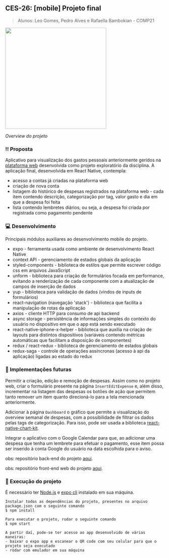 ## **CES-26: [mobile] Projeto final**

> Alunos:
> Leo Gomes, Pedro Alves e Rafaella Bambokian - COMP21


<img src="./gif/prj_mobile.gif" width="320" />

_Overview do projeto_

### :bangbang: Proposta

Aplicativo para visualização dos gastos pessoais anteriormente geridos na [plataforma web](https://github.com/bambokianr/finance-manager-front) desenvolvida como projeto exploratório da disciplina. A aplicação final, desenvolvida em React Native, contempla:

- acesso a contas já criadas na plataforma web
- criação de nova conta
- listagem do histórico de despesas registrados na plataforma web - cada item contendo descrição, categorização por tag, valor gasto e dia em que a despesa foi feita
- lista contendo lembretes diários, ou seja, a despesa foi criada por registrada como pagamento pendente

### :computer: Desenvolvimento

Principais módulos auxiliares ao desenvolvimento mobile do projeto.

- expo - ferramenta usada como ambiente de desenvolvimento React Native
- context API - gerenciamento de estados globais da aplicação
- styled-components - biblioteca de estilos que permite escrever código css em arquivos JavaScript
- unform - biblioteca para criação de formulários focada em performance, evitando a renderização de cada componente com a atualização de campos de inserção de dados
- yup - biblioteca para validação de dados (vindos de inputs de formulários)
- react-navigation (navegação 'stack') - biblioteca que facilita a manipulação de rotas da aplicação
- axios - cliente HTTP para consumo de api backend
- async storage - persistência de informações simples do contexto do usuário no dispositivo em que o app está sendo executado
- react-native-iphone-x-helper - biblioteca que auxilia na criação de layouts para distintos dispositivos (variáveis contendo métricas automáticas que facilitam a disposição de componentes)
- redux / react-redux - biblioteca de gerenciamento de estados globais
- redux-saga - controle de operações assíncronas (acesso à api da aplicação) ligadas ao estado do redux

### :pencil: Implementações futuras

Permitir a criação, edição e remoção de despesas. Assim como no projeto web, criar o formulário presente na página `InsertEditExpense` e, além disso, incrementar na listagem das despesas os botões de ação que permitem tanto remover um item quanto direcioná-lo para a tela mencionada anteriormente.

Adicionar à página `Dashboard` o gráfico que permite a visualização do overview semanal de despesas, com a possibilidade de filtrar os dados pelas tags de categorização. Para isso, pode ser usada a biblioteca [react-native-chart-kit](https://github.com/indiespirit/react-native-chart-kit).

Integrar o aplicativo com o Google Calendar para que, ao adicionar uma despesa que tenha um lembrete para efetuar o pagamento, esse item possa ser inserido à conta Google do usuário na data escolhida para o aviso.

obs: repositório back-end do projeto [aqui](https://github.com/alvesouza/financemanagerces26back).

obs: repositório front-end web do projeto [aqui](https://github.com/bambokianr/finance-manager-front).

### :round_pushpin: Execução do projeto

É necessário ter [Node.js](https://nodejs.org/en/) e [expo cli](https://docs.expo.io/workflow/expo-cli/) instalado em sua máquina.

```
Instalar todos as dependências do projeto, presentes no arquivo package.json com o seguinte comando
$ npm install

Para executar o projeto, rodar o seguinte comando
$ npm start

A partir daí, pode-se ter acesso ao app desenvolvido de várias maneiras:
- baixar o expo app e escanear o QR code com seu celular para que o projeto seja executado
- rodar com emulador em sua máquina
```
